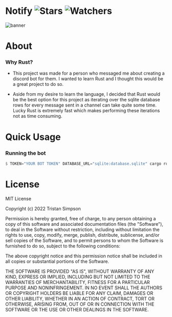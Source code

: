 # Notify ![Stars](https://img.shields.io/github/stars/realTristan/Notify?color=brightgreen) ![Watchers](https://img.shields.io/github/watchers/realTristan/Notify?label=Watchers)
![banner](https://user-images.githubusercontent.com/75189508/190282954-aecd8cb4-d076-4132-8535-dee24221e689.png)

# About
<h3>Why Rust?</h3>

- This project was made for a person who messaged me about creating a discord bot for them. I wanted to learn Rust and I thought this would be a great project to do so.

- Aside from my desire to learn the language, I decided that Rust would be the best option for this project as iterating over the sqlite database rows for every message sent in a channel can take quite some time. Lucky Rust is extremely fast which makes
performing these iterations not as time consuming.

# Quick Usage
<h3>Running the bot</h3>

```rust
$ TOKEN="YOUR BOT TOKEN" DATABASE_URL="sqlite:database.sqlite" cargo run

```

# License
MIT License

Copyright (c) 2022 Tristan Simpson

Permission is hereby granted, free of charge, to any person obtaining a copy of this software and associated documentation files (the "Software"), to deal in the Software without restriction, including without limitation the rights to use, copy, modify, merge, publish, distribute, sublicense, and/or sell copies of the Software, and to permit persons to whom the Software is furnished to do so, subject to the following conditions:

The above copyright notice and this permission notice shall be included in all copies or substantial portions of the Software.

THE SOFTWARE IS PROVIDED "AS IS", WITHOUT WARRANTY OF ANY KIND, EXPRESS OR IMPLIED, INCLUDING BUT NOT LIMITED TO THE WARRANTIES OF MERCHANTABILITY, FITNESS FOR A PARTICULAR PURPOSE AND NONINFRINGEMENT. IN NO EVENT SHALL THE AUTHORS OR COPYRIGHT HOLDERS BE LIABLE FOR ANY CLAIM, DAMAGES OR OTHER LIABILITY, WHETHER IN AN ACTION OF CONTRACT, TORT OR OTHERWISE, ARISING FROM, OUT OF OR IN CONNECTION WITH THE SOFTWARE OR THE USE OR OTHER DEALINGS IN THE SOFTWARE.

